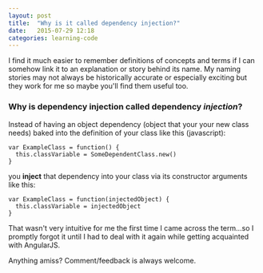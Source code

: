 ```yaml
---
layout: post
title:  "Why is it called dependency injection?"
date:   2015-07-29 12:18
categories: learning-code
---
```


I find it much easier to remember definitions of concepts and terms if I can somehow link it to an explanation or story behind its name. My naming stories may not always be historically accurate or especially exciting but they work for me so maybe you'll find them useful too.

### Why is dependency injection called dependency *injection*?

Instead of having an object dependency (object that your your new class needs) baked into the definition of your class like this (javascript):

```
var ExampleClass = function() {
  this.classVariable = SomeDependentClass.new()
}
```

you __**inject**__ that dependency into your class via its constructor arguments like this:

```
var ExampleClass = function(injectedObject) {
  this.classVariable = injectedObject
}
```

That wasn't very intuitive for me the first time I came across the term...so I promptly forgot it until I had to deal with it again while getting acquainted with AngularJS.

Anything amiss? Comment/feedback is always welcome.

